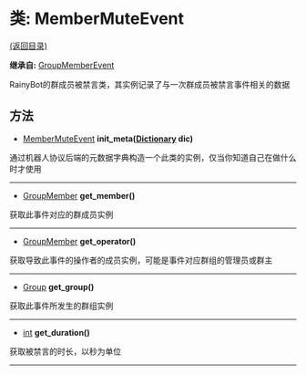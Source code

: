 # 类: MemberMuteEvent  
[(返回目录)](README.md)  
  
**继承自:** [GroupMemberEvent](GroupMemberEvent.md)  
  
RainyBot的群成员被禁言类，其实例记录了与一次群成员被禁言事件相关的数据  
  
## 方法 
  
- [MemberMuteEvent](MemberMuteEvent.md) **init_meta([Dictionary](https://docs.godotengine.org/en/latest/classes/class_dictionary.html) dic)**  
  
通过机器人协议后端的元数据字典构造一个此类的实例，仅当你知道自己在做什么时才使用  
  
---  
  
- [GroupMember](GroupMember.md) **get_member()**  
  
获取此事件对应的群成员实例  
  
---  
  
- [GroupMember](GroupMember.md) **get_operator()**  
  
获取导致此事件的操作者的成员实例，可能是事件对应群组的管理员或群主  
  
---  
  
- [Group](Group.md) **get_group()**  
  
获取此事件所发生的群组实例  
  
---  
  
- [int](https://docs.godotengine.org/en/latest/classes/class_int.html) **get_duration()**  
  
获取被禁言的时长，以秒为单位  
  
---  
  

